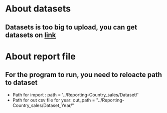 # About datasets
## Datasets is too big to upload, you can get datasets on [link](http://eforexcel.com/wp/downloads-18-sample-csv-files-data-sets-for-testing-sales/)
# About report file 
## For the program to run, you need to reloacte path to dataset 
* Path for import : path = '../Reporting-Country_sales/Dataset/'
* Path for out csv file for year: out_path = "../Reporting-Country_sales/Dataset_Year/"
